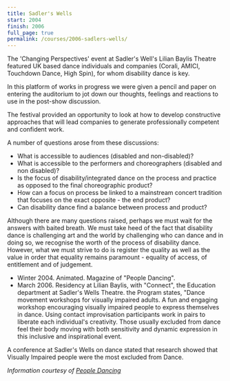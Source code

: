 ```yaml
---
title: Sadler's Wells
start: 2004
finish: 2006
full_page: true
permalink: /courses/2006-sadlers-wells/
---
```


The 'Changing Perspectives' event at Sadler's Well's Lilian Baylis Theatre featured UK based dance individuals and companies (Corali, AMICI, Touchdown Dance, High Spin), for whom disability dance is key.

In this platform of works in progress we were given a pencil and paper on entering the auditorium to jot down our thoughts, feelings and reactions to use in the post-show discussion.

The festival provided an opportunity to look at how to develop constructive approaches that will lead companies to generate professionally competent and confident work.

A number of questions arose from these discussions:

 * What is accessible to audiences (disabled and non-disabled)?
 * What is accessible to the performers and choreographers (disabled and non disabled)?
 * Is the focus of disability/integrated dance on the process and practice as opposed to the final choreographic product?
 * How can a focus on process be linked to a mainstream concert tradition that focuses on the exact opposite - the end product?
 * Can disability dance find a balance between process and product?

Although there are many questions raised, perhaps we must wait for the answers with baited breath. We must take heed of the fact that disability dance is challenging art and the world by challenging who can dance and in doing so, we recognise the worth of the process of disability dance. However, what we must strive to do is register the quality as well as the value in order that equality remains paramount - equality of access, of entitlement and of judgement.

 * Winter 2004. Animated. Magazine of "People Dancing".
 * March 2006. Residency at Lilian Baylis, with "Connect", the Education department at Sadler's Wells Theatre. the Program states, "Dance movement workshops for visually impaired adults. A fun and engaging workshop encouraging visually impaired people to express themselves in dance. Using contact improvisation participants work in pairs to liberate each individual's creativity. Those usually excluded from dance feel their body moving with both sensitivity and dynamic expression in this inclusive and inspirational event.

A conference at Sadler's Wells on dance stated that research showed that Visually Impaired people were the most excluded from Dance.

_Information courtesy of [People Dancing](https://www.communitydance.org.uk/DB/animated-library/xposure?ed=14059)_
